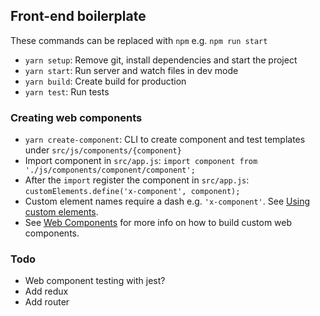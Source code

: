 ## Front-end boilerplate

These commands can be replaced with `npm` e.g. `npm run start`

+ `yarn setup`: Remove git, install dependencies and start the project
+ `yarn start`: Run server and watch files in dev mode
+ `yarn build`: Create build for production
+ `yarn test`: Run tests

### Creating web components
+ `yarn create-component`: CLI to create component and test templates under `src/js/components/{component}`
+ Import component in `src/app.js`: `import component from './js/components/component/component';`
+ After the `import` register the component in `src/app.js`: `customElements.define('x-component', component);`
+ Custom element names require a dash e.g. `'x-component'`. See [Using custom elements](https://developer.mozilla.org/en-US/docs/Web/Web_Components/Using_custom_elements).
+ See [Web Components](https://developer.mozilla.org/en-US/docs/Web/Web_Components) for more info on how to build custom web components.

### Todo
+ Web component testing with jest?
+ Add redux
+ Add router
